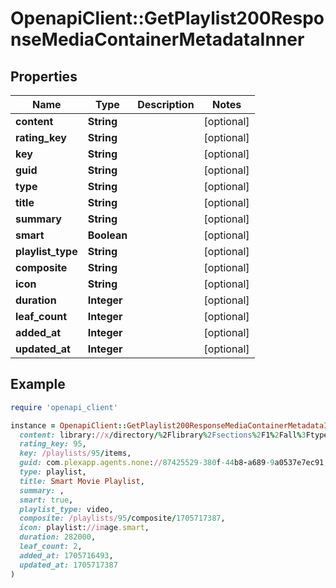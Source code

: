 # OpenapiClient::GetPlaylist200ResponseMediaContainerMetadataInner

## Properties

| Name | Type | Description | Notes |
| ---- | ---- | ----------- | ----- |
| **content** | **String** |  | [optional] |
| **rating_key** | **String** |  | [optional] |
| **key** | **String** |  | [optional] |
| **guid** | **String** |  | [optional] |
| **type** | **String** |  | [optional] |
| **title** | **String** |  | [optional] |
| **summary** | **String** |  | [optional] |
| **smart** | **Boolean** |  | [optional] |
| **playlist_type** | **String** |  | [optional] |
| **composite** | **String** |  | [optional] |
| **icon** | **String** |  | [optional] |
| **duration** | **Integer** |  | [optional] |
| **leaf_count** | **Integer** |  | [optional] |
| **added_at** | **Integer** |  | [optional] |
| **updated_at** | **Integer** |  | [optional] |

## Example

```ruby
require 'openapi_client'

instance = OpenapiClient::GetPlaylist200ResponseMediaContainerMetadataInner.new(
  content: library://x/directory/%2Flibrary%2Fsections%2F1%2Fall%3Ftype%3D1%26push%3D1%26title%3D2%26or%3D1%26title%3DSerenity%26pop%3D1,
  rating_key: 95,
  key: /playlists/95/items,
  guid: com.plexapp.agents.none://87425529-380f-44b8-a689-9a0537e7ec91,
  type: playlist,
  title: Smart Movie Playlist,
  summary: ,
  smart: true,
  playlist_type: video,
  composite: /playlists/95/composite/1705717387,
  icon: playlist://image.smart,
  duration: 282000,
  leaf_count: 2,
  added_at: 1705716493,
  updated_at: 1705717387
)
```

